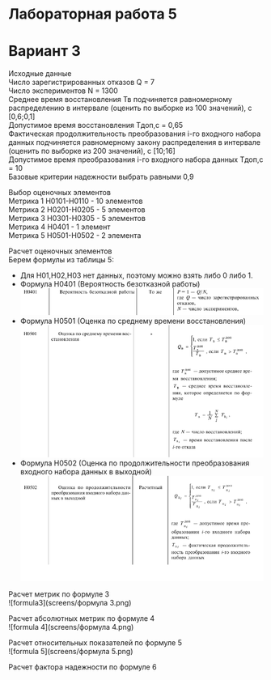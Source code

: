 # Лабораторная работа 5

# Вариант 3
Исходные данные  
Число зарегистрированных отказов Q = 7  
Число экспериментов N = 1300  
Cреднее время восстановления Тв подчиняется равномерному распределению в интервале (оценить по выборке из 100 значений), с [0,6;0,1]  
Допустимое время восстановления Тдоп,с = 0,65  
Фактическая продолжительность преобразования i-го входного  набора данных подчиняется равномерному закону распределения в интервале (оценить по выборке из 200 значений), с [10;16]  
Допустимое время преобразования i-го входного набора данных Тдоп,с = 10  
Базовые критерии надежности выбрать равными 0,9  

Выбор оценочных элементов  
Метрика 1 Н0101-Н0110 - 10 элементов  
Метрика 2 Н0201-Н0205 - 5 элементов  
Метрика 3 Н0301-Н0305 - 5 элементов  
Метрика 4 Н0401 - 1 элемент  
Метрика 5 Н0501-Н0502 - 2 элемента

Расчет оценочных элементов  
Берем формулы из таблицы 5:
- Для Н01,Н02,Н03 нет данных, поэтому можно взять либо 0 либо 1.  
- Формула Н0401 (Вероятность безотказной работы)  
![Н0401](screens/Н0401.png)
- Формула Н0501 (Оценка по среднему времени восстановления)  
![H0501](screens/Н0501.png)
- Формула Н0502 (Оценка по продолжительности преобразования входного набора данных в выходной)
![H0502](screens/Н0502.png)

Расчет метрик по формуле 3  
![formula3](screens/формула 3.png)

Расчет абсолютных метрик по формуле 4  
![formula 4](screens/формула 4.png)

Расчет относительных показателей по формуле 5  
![formula 5](screens/формула 5.png)  

Расчет фактора надежности по формуле 6  

